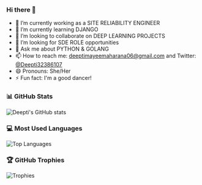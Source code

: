 ### Hi there 👋




- 🔭 I’m currently working as a SITE RELIABILITY ENGINEER
- 🌱 I’m currently learning DJANGO
- 👯 I’m looking to collaborate on DEEP LEARNING PROJECTS
- 🤔 I’m looking for SDE ROLE opportunities
- 💬 Ask me about PYTHON & GOLANG
- 📫 How to reach me: deeptimayeemaharana06@gmail.com and Twitter: [@Deepti32386107](https://twitter.com/Deepti32386107)
- 😄 Pronouns: She/Her
- ⚡ Fun fact: I'm a good dancer!

### 📊 GitHub Stats
![Deepti's GitHub stats](https://github-readme-stats.vercel.app/api?username=Dee-6777&show_icons=true&theme=github_dark)

### 💻 Most Used Languages
![Top Languages](https://github-readme-stats.vercel.app/api/top-langs/?username=Dee-6777&layout=compact&theme=github_dark)

### 🏆 GitHub Trophies
![Trophies](https://github-profile-trophy.vercel.app/?username=Dee-6777&theme=algolia)
